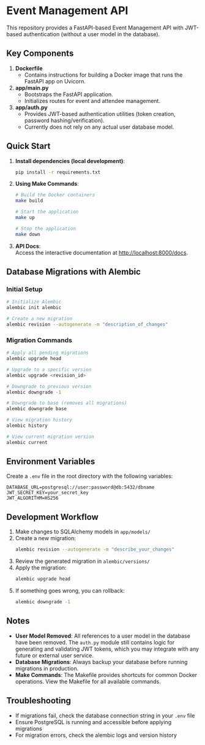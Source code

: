 # Event Management API

This repository provides a FastAPI-based Event Management API with JWT-based authentication (without a user model in the database).

## Key Components

1. **Dockerfile**
   - Contains instructions for building a Docker image that runs the FastAPI app on Uvicorn.
2. **app/main.py**
   - Bootstraps the FastAPI application.
   - Initializes routes for event and attendee management.
3. **app/auth.py**
   - Provides JWT-based authentication utilities (token creation, password hashing/verification).
   - Currently does not rely on any actual user database model.

## Quick Start

1. **Install dependencies (local development)**:

   ```bash
   pip install -r requirements.txt
   ```

2. **Using Make Commands**:

   ```bash
   # Build the Docker containers
   make build

   # Start the application
   make up

   # Stop the application
   make down
   ```

3. **API Docs**:  
   Access the interactive documentation at [http://localhost:8000/docs](http://localhost:8000/docs).

## Database Migrations with Alembic

### Initial Setup

```bash
# Initialize Alembic
alembic init alembic

# Create a new migration
alembic revision --autogenerate -m "description_of_changes"
```

### Migration Commands

```bash
# Apply all pending migrations
alembic upgrade head

# Upgrade to a specific version
alembic upgrade <revision_id>

# Downgrade to previous version
alembic downgrade -1

# Downgrade to base (removes all migrations)
alembic downgrade base

# View migration history
alembic history

# View current migration version
alembic current
```

## Environment Variables

Create a `.env` file in the root directory with the following variables:

```
DATABASE_URL=postgresql://user:password@db:5432/dbname
JWT_SECRET_KEY=your_secret_key
JWT_ALGORITHM=HS256
```

## Development Workflow

1. Make changes to SQLAlchemy models in `app/models/`
2. Create a new migration:
   ```bash
   alembic revision --autogenerate -m "describe_your_changes"
   ```
3. Review the generated migration in `alembic/versions/`
4. Apply the migration:
   ```bash
   alembic upgrade head
   ```
5. If something goes wrong, you can rollback:
   ```bash
   alembic downgrade -1
   ```

## Notes

- **User Model Removed**: All references to a user model in the database have been removed. The `auth.py` module still contains logic for generating and validating JWT tokens, which you may integrate with any future or external user service.
- **Database Migrations**: Always backup your database before running migrations in production.
- **Make Commands**: The Makefile provides shortcuts for common Docker operations. View the Makefile for all available commands.

## Troubleshooting

- If migrations fail, check the database connection string in your `.env` file
- Ensure PostgreSQL is running and accessible before applying migrations
- For migration errors, check the alembic logs and version history
